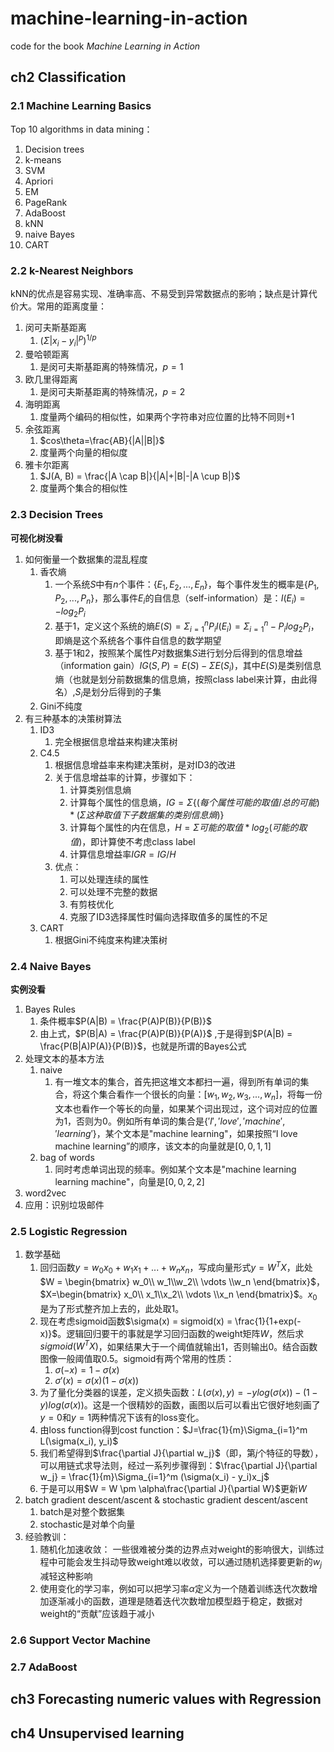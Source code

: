 # machine-learning-in-action
code for the book *Machine Learning in Action*
## ch2 Classification
### 2.1 Machine Learning Basics
Top 10 algorithms in data mining：
1. Decision trees
2. k-means
3. SVM
4. Apriori
5. EM
6. PageRank
7. AdaBoost
8. kNN
9. naive Bayes
10. CART
### 2.2 k-Nearest Neighbors
kNN的优点是容易实现、准确率高、不易受到异常数据点的影响；缺点是计算代价大。常用的距离度量：
1. 闵可夫斯基距离
   1. $(\Sigma|x_i-y_i|^p)^{1/p}$
2. 曼哈顿距离
   1. 是闵可夫斯基距离的特殊情况，$p=1$
3. 欧几里得距离
   1. 是闵可夫斯基距离的特殊情况，$p=2$
4. 海明距离
   1. 度量两个编码的相似性，如果两个字符串对应位置的比特不同则+1
5. 余弦距离
   1. $cos\theta=\frac{AB}{|A||B|}$
   2. 度量两个向量的相似度
6. 雅卡尔距离
   1. $J(A, B) = \frac{|A \cap B|}{|A|+|B|-|A \cup B|}$
   2. 度量两个集合的相似性
### 2.3 Decision Trees
**可视化树没看**
1. 如何衡量一个数据集的混乱程度
   1. 香农熵
      1. 一个系统$S$中有$n$个事件：$\{E_1, E_2, ..., E_n\}$，每个事件发生的概率是$\{P_1, P_2, ..., P_n\}$，那么事件$E_i$的自信息（self-information）是：$I(E_i) = -log_2P_i$
      2. 基于1，定义这个系统的熵$E(S) = \Sigma_{i=1}^nP_iI(E_i)=\Sigma_{i=1}^n-P_ilog_2P_i$，即熵是这个系统各个事件自信息的数学期望
      3. 基于1和2，按照某个属性$P$对数据集$S$进行划分后得到的信息增益（information gain）$IG(S, P) = E(S) - \Sigma E(S_i)$，其中$E(S)$是类别信息熵（也就是划分前数据集的信息熵，按照class label来计算，由此得名）,$S_i$是划分后得到的子集
   2. Gini不纯度
2. 有三种基本的决策树算法
   1. ID3
      1. 完全根据信息增益来构建决策树
   2. C4.5
      1. 根据信息增益率来构建决策树，是对ID3的改进
      2. 关于信息增益率的计算，步骤如下：
         1. 计算类别信息熵
         2. 计算每个属性的信息熵，$IG = \Sigma\{(每个属性可能的取值/总的可能)*(\Sigma 这种取值下子数据集的类别信息熵)\}$
         3. 计算每个属性的内在信息，$H = \Sigma 可能的取值*log_2(可能的取值)$，即计算使不考虑class label
         4. 计算信息增益率$IGR = IG / H$
      3. 优点：
         1. 可以处理连续的属性
         2. 可以处理不完整的数据
         3. 有剪枝优化
         4. 克服了ID3选择属性时偏向选择取值多的属性的不足
   3. CART
      1. 根据Gini不纯度来构建决策树
### 2.4 Naive Bayes
**实例没看**
1. Bayes Rules
   1. 条件概率$P(A|B) = \frac{P(A)P(B)}{P(B)}$
   2. 由上式，$P(B|A) = \frac{P(A)P(B)}{P(A)}$ ,于是得到$P(A|B) = \frac{P(B|A)P(A)}{P(B)}$，也就是所谓的Bayes公式
2. 处理文本的基本方法
   1. naive
      1. 有一堆文本的集合，首先把这堆文本都扫一遍，得到所有单词的集合，将这个集合看作一个很长的向量：$[w_1, w_2, w_3, ... , w_n]$，将每一份文本也看作一个等长的向量，如果某个词出现过，这个词对应的位置为1，否则为0。例如所有单词的集合是$\{'I', 'love', 'machine', 'learning'\}$，某个文本是"machine learning"，如果按照“I love machine learning”的顺序，该文本的向量就是$[0, 0, 1, 1]$
   2. bag of words
      1. 同时考虑单词出现的频率。例如某个文本是"machine learning learning machine"，向量是$[0, 0, 2, 2]$
3. word2vec
4. 应用：识别垃圾邮件

### 2.5 Logistic Regression
1. 数学基础
   1. 回归函数$y = w_0x_0 + w_1x_1 + ... + w_nx_n$，写成向量形式$y = W^TX$，此处$W = \begin{bmatrix} w_0\\ w_1\\w_2\\ \vdots \\w_n \end{bmatrix}$，$X=\begin{bmatrix} x_0\\ x_1\\x_2\\ \vdots \\x_n \end{bmatrix}$。$x_0$是为了形式整齐加上去的，此处取1。
   2. 现在考虑sigmoid函数$\sigma(x) = sigmoid(x) = \frac{1}{1+exp(-x)}$。逻辑回归要干的事就是学习回归函数的weight矩阵$W$，然后求$sigmoid(W^TX)$，如果结果大于一个阈值就输出1，否则输出0。结合函数图像一般阈值取0.5。sigmoid有两个常用的性质：
      1. $\sigma(-x)=1-\sigma(x)$
      2. $\sigma'(x)=\sigma(x)(1-\sigma(x))$
   3. 为了量化分类器的误差，定义损失函数：$L(\sigma(x), y) = -ylog(\sigma(x))-(1-y)log(\sigma(x))$。这是一个很精妙的函数，画图以后可以看出它很好地刻画了$y=0$和$y=1$两种情况下该有的loss变化。
   4. 由loss function得到cost function：$J=\frac{1}{m}\Sigma_{i=1}^m L(\sigma(x_i), y_i)$
   5. 我们希望得到$\frac{\partial J}{\partial w_j}$（即，第$j$个特征的导数），可以用链式求导法则，经过一系列步骤得到：$\frac{\partial J}{\partial w_j} = \frac{1}{m}\Sigma_{i=1}^m (\sigma(x_i) - y_i)x_j$
   6. 于是可以用$W = W \pm \alpha\frac{\partial J}{\partial W}$更新$W$
2. batch gradient descent/ascent & stochastic gradient descent/ascent
   1. batch是对整个数据集
   2. stochastic是对单个向量
3. 经验教训：
   1. 随机化加速收敛： 一些很难被分类的边界点对weight的影响很大，训练过程中可能会发生抖动导致weight难以收敛，可以通过随机选择要更新的$w_j$减轻这种影响
   2. 使用变化的学习率，例如可以把学习率$\alpha$定义为一个随着训练迭代次数增加逐渐减小的函数，道理是随着迭代次数增加模型趋于稳定，数据对weight的“贡献”应该趋于减小
### 2.6 Support Vector Machine
### 2.7 AdaBoost
## ch3 Forecasting numeric values with Regression
## ch4 Unsupervised learning